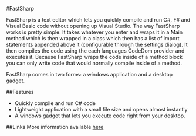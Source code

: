 #FastSharp

FastSharp is a text editor which lets you quickly compile and run C#, F# and Visual Basic code without opening up Visual Studio.  The way FastSharp works is pretty simple. It takes whatever you enter and wraps it in a Main method which is then wrapped in a class which then has a list of import statements appended above it (configurable through the settings dialog). It then compiles the code using the each languages CodeDom provider  and executes it. Because FastSharp wraps the code inside of a method block you can only write code that would normally compile inside of a method.

FastSharp comes in two forms: a windows application and a desktop gadget.


##Features

* Quickly compile and run C# code
* Lightweight application with a small file size and opens almost instantly
* A windows gadget that lets you execute code right from your desktop.

##Links
More information available [here](http://matthewmanela.com/projects/fastsharp/)